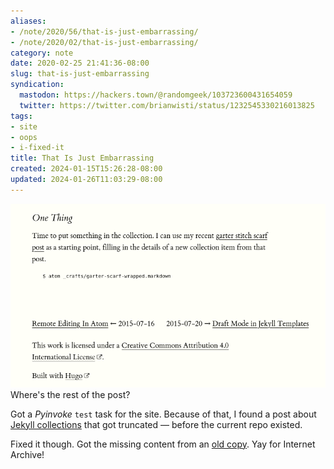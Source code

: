```yaml
---
aliases:
- /note/2020/56/that-is-just-embarrassing/
- /note/2020/02/that-is-just-embarrassing/
category: note
date: 2020-02-25 21:41:36-08:00
slug: that-is-just-embarrassing
syndication:
  mastodon: https://hackers.town/@randomgeek/103723600431654059
  twitter: https://twitter.com/brianwisti/status/1232545330216013825
tags:
- site
- oops
- i-fixed-it
title: That Is Just Embarrassing
created: 2024-01-15T15:26:28-08:00
updated: 2024-01-26T11:03:29-08:00
---
```


![attachments/img/2020/cover-2020-02-25.png](../../../attachments/img/2020/cover-2020-02-25.png)
Where's the rest of the post?

Got a *Pyinvoke* `test` task for the site. Because of that, I found a post about [Jekyll collections](../../2015/07/making-a-jekyll-collection.md) that got truncated — before the current repo existed.

Fixed it though. Got the missing content from an [old copy](https://web.archive.org/web/20160318224730/http://randomgeekery.org/post/2015/making-a-jekyll-collection). Yay for Internet Archive!
